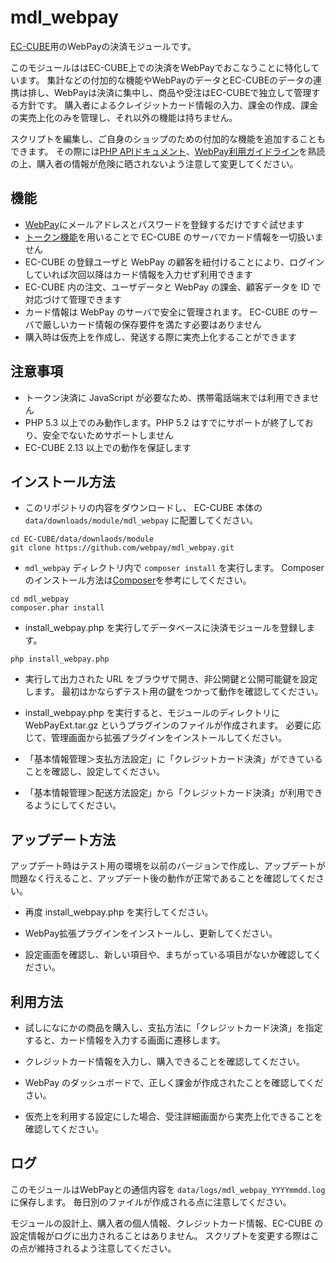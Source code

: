 # mdl_webpay

[EC-CUBE](http://www.ec-cube.net)用のWebPayの決済モジュールです。

このモジュールははEC-CUBE上での決済をWebPayでおこなうことに特化しています。
集計などの付加的な機能やWebPayのデータとEC-CUBEのデータの連携は排し、WebPayは決済に集中し、商品や受注はEC-CUBEで独立して管理する方針です。
購入者によるクレイジットカード情報の入力、課金の作成、課金の実売上化のみを管理し、それ以外の機能は持ちません。

スクリプトを編集し、ご自身のショップのための付加的な機能を追加することもできます。
その際には[PHP APIドキュメント](https://webpay.jp/docs/api/php)、[WebPay利用ガイドライン](https://webpay.jp/docs/guideline)を熟読の上、購入者の情報が危険に晒されないよう注意して変更してください。

## 機能

- [WebPay](https://webpay.jp)にメールアドレスとパスワードを登録するだけですぐ試せます
- [トークン機能](https://webpay.jp/docs/payments_with_token)を用いることで EC-CUBE のサーバでカード情報を一切扱いません
- EC-CUBE の登録ユーザと WebPay の顧客を紐付けることにより、ログインしていれば次回以降はカード情報を入力せず利用できます
- EC-CUBE 内の注文、ユーザデータと WebPay の課金、顧客データを ID で対応づけて管理できます
- カード情報は WebPay のサーバで安全に管理されます。 EC-CUBE のサーバで厳しいカード情報の保存要件を満たす必要はありません
- 購入時は仮売上を作成し、発送する際に実売上化することができます

## 注意事項

- トークン決済に JavaScript が必要なため、携帯電話端末では利用できません
- PHP 5.3 以上でのみ動作します。PHP 5.2 はすでにサポートが終了しており、安全でないためサポートしません
- EC-CUBE 2.13 以上での動作を保証します

## インストール方法

- このリポジトリの内容をダウンロードし、 EC-CUBE 本体の `data/downloads/module/mdl_webpay` に配置してください。

```
cd EC-CUBE/data/downlaods/module
git clone https://github.com/webpay/mdl_webpay.git
```

- `mdl_webpay` ディレクトリ内で `composer install` を実行します。
  Composer のインストール方法は[Composer](https://getcomposer.org/doc/00-intro.md)を参考にしてください。

```
cd mdl_webpay
composer.phar install
```

- install_webpay.php を実行してデータベースに決済モジュールを登録します。

```
php install_webpay.php
```

- 実行して出力された URL をブラウザで開き、非公開鍵と公開可能鍵を設定します。
  最初はかならずテスト用の鍵をつかって動作を確認してください。

- install_webpay.php を実行すると、モジュールのディレクトリに WebPayExt.tar.gz というプラグインのファイルが作成されます。
  必要に応じて、管理画面から拡張プラグインをインストールしてください。

- 「基本情報管理＞支払方法設定」に「クレジットカード決済」ができていることを確認し、設定してください。

- 「基本情報管理＞配送方法設定」から「クレジットカード決済」が利用できるようにしてください。

## アップデート方法

アップデート時はテスト用の環境を以前のバージョンで作成し、アップデートが問題なく行えること、アップデート後の動作が正常であることを確認してください。

- 再度 install_webpay.php を実行してください。

- WebPay拡張プラグインをインストールし、更新してください。

- 設定画面を確認し、新しい項目や、まちがっている項目がないか確認してください。

## 利用方法

- 試しになにかの商品を購入し、支払方法に「クレジットカード決済」を指定すると、カード情報を入力する画面に遷移します。

- クレジットカード情報を入力し、購入できることを確認してください。

- WebPay のダッシュボードで、正しく課金が作成されたことを確認してください。

- 仮売上を利用する設定にした場合、受注詳細画面から実売上化できることを確認してください。

## ログ

このモジュールはWebPayとの通信内容を `data/logs/mdl_webpay_YYYYmmdd.log` に保存します。
毎日別のファイルが作成される点に注意してください。

モジュールの設計上、購入者の個人情報、クレジットカード情報、EC-CUBE の設定情報がログに出力されることはありません。
スクリプトを変更する際はこの点が維持されるよう注意してください。
